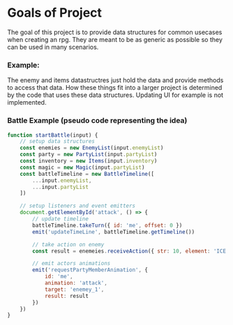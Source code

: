 # Goals of Project

The goal of this project is to provide data structures for common
usecases when creating an rpg. They are meant to be as generic
as possible so they can be used in many scenarios.

### Example:

The enemy and items datastructres just hold the data and provide
methods to access that data. How these things fit into a larger project
is determined by the code that uses these data structures. Updating UI for
example is not implemented.

### Battle Example (pseudo code representing the idea)

```js
function startBattle(input) {
    // setup data structures
    const enemies = new EnemyList(input.enemyList)
    const party = new PartyList(input.partyList)
    const inventory = new Items(input.inventory)
    const magic = new Magic(input.partyList)
    const battleTimeline = new BattleTimeline([
        ...input.enemyList,
        ...input.partyList
    ])

    // setup listeners and event emitters
    document.getElementById('attack', () => {
        // update timeline
        battleTimeline.takeTurn({ id: 'me', offset: 0 })
        emit('updateTimeLine', battleTimeline.getTimeline())

        // take action on enemy
        const result = enemeies.receiveAction({ str: 10, element: 'ICE' })

        // emit actors animations
        emit('requestPartyMemberAnimation', {
            id: 'me',
            animation: 'attack',
            target: 'enemey_1',
            result: result
        })
    })
}
```
